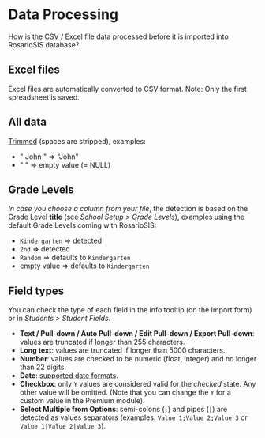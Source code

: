 # Data Processing

How is the CSV / Excel file data processed before it is imported into RosarioSIS database?

## Excel files

Excel files are automatically converted to CSV format.
Note: Only the first spreadsheet is saved.

## All data
[Trimmed](http://php.net/trim) (spaces are stripped), examples:

- "  John " => "John"
- "  " => empty value (= NULL)

## Grade Levels

_In case you choose a column from your file_, the detection is based on the Grade Level **title** (see _School Setup > Grade Levels_), examples using the default Grade Levels coming with RosarioSIS:

- `Kindergarten` => detected
- `2nd` => detected
- `Random` => defaults to `Kindergarten`
- empty value => defaults to `Kindergarten`

## Field types

You can check the type of each field in the info tooltip (on the Import form) or in _Students > Student Fields_.

- **Text / Pull-down / Auto Pull-down / Edit Pull-down / Export Pull-down**: values are truncated if longer than 255 characters.
- **Long text**: values are truncated if longer than 5000 characters.
- **Number**: values are checked to be numeric (float, integer) and no longer than 22 digits.
- **Date**: [supported date formats](http://php.net/manual/en/datetime.formats.date.php).
- **Checkbox**: only `Y` values are considered valid for the _checked_ state. Any other value will be omitted. (Note that you can change the `Y` for a custom value in the Premium module).
- **Select Multiple from Options**: semi-colons (`;`) and pipes (`|`) are detected as values separators (examples: `Value 1;Value 2;Value 3` or `Value 1|Value 2|Value 3`).
